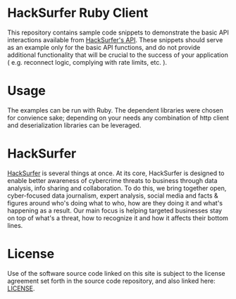 HackSurfer Ruby Client
======================

This repository contains sample code snippets to demonstrate the basic API interactions available from [HackSurfer's API](http://api.hacksurfer.com/).  These snippets should serve as an example only for the basic API functions, and do not provide additional functionality that will be crucial to the success of your application ( e.g. reconnect logic, complying with rate limits, etc. ).

Usage
=====

The examples can be run with Ruby.  The dependent libraries were chosen for convience sake; depending on your needs any combination of http client and deserialization libraries can be leveraged.

HackSurfer
==========

[HackSurfer](http://www.hacksurfer.com/) is several things at once. At its core, HackSurfer is designed to enable better awareness of cybercrime threats to business through data analysis, info sharing and collaboration. To do this, we bring together open, cyber-focused data journalism, expert analysis, social media and facts & figures around who's doing what to who, how are they doing it and what's happening as a result. Our main focus is helping targeted businesses stay on top of what's a threat, how to recognize it and how it affects their bottom lines. 

License
=======

Use of the software source code linked on this site is subject to the license agreement set forth in the source code repository, and also linked here: [LICENSE](https://github.com/hacksurfer/hacksurfer-client-ruby/blob/master/LICENSE).
